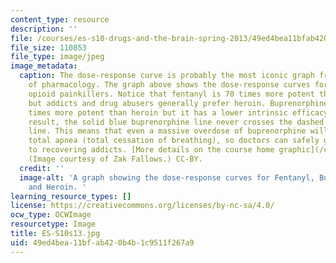 ```yaml
---
content_type: resource
description: ''
file: /courses/es-s10-drugs-and-the-brain-spring-2013/49ed4bea11bfab420b4b1c9511f267a9_ES-S10s13.jpg
file_size: 110853
file_type: image/jpeg
image_metadata:
  caption: The dose-response curve is probably the most iconic graph from the science
    of pharmacology. The graph above shows the dose-response curves for three common
    opioid painkillers. Notice that fentanyl is 70 times more potent than heroin,
    but addicts and drug abusers generally prefer heroin. Buprenorphine is about 25
    times more potent than heroin but it has a lower intrinsic efficacy (IE). As a
    result, the solid blue buprenorphine line never crosses the dashed red total apnea
    line. This means that even a massive overdose of buprenorphine will not cause
    total apnea (total cessation of breathing), so doctors can safely give buprenorphine
    to recovering addicts. [More details on the course home graphic](/courses/es-s10-drugs-and-the-brain-spring-2013/pages/study-materials#More_details_on_the_course_home_graphic).
    (Image courtesy of Zak Fallows.) CC-BY.
  credit: ''
  image-alt: 'A graph showing the dose-response curves for Fentanyl, Buprenorphine,
    and Heroin. '
learning_resource_types: []
license: https://creativecommons.org/licenses/by-nc-sa/4.0/
ocw_type: OCWImage
resourcetype: Image
title: ES-S10s13.jpg
uid: 49ed4bea-11bf-ab42-0b4b-1c9511f267a9
---
```

